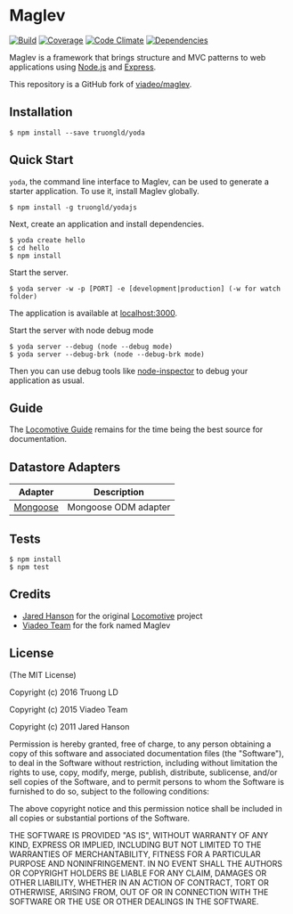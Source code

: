 # Maglev

[![Build](https://circleci.com/gh/truongld/yodajs.svg?style=shield)](https://circleci.com/gh/truongld/yodajs)
[![Coverage](https://codeclimate.com/github/truongld/yodajs/badges/coverage.svg)](https://codeclimate.com/github/truongld/yodajs)
[![Code Climate](https://codeclimate.com/github/truongld/yodajs/badges/gpa.svg)](https://codeclimate.com/github/truongld/yodajs)
[![Dependencies](https://david-dm.org/truongld/yodajs.svg)](https://david-dm.org/truongld/yodajs)

Maglev is a framework that brings structure and MVC patterns to web
applications using [Node.js](http://nodejs.org) and [Express](http://expressjs.com/).

This repository is a GitHub fork of [viadeo/maglev](https://github.com/viadeo/maglev).

## Installation

    $ npm install --save truongld/yoda

## Quick Start

`yoda`, the command line interface to Maglev, can be used to generate a
starter application. To use it, install Maglev globally.

    $ npm install -g truongld/yodajs

Next, create an application and install dependencies.

    $ yoda create hello
    $ cd hello
    $ npm install

Start the server.

    $ yoda server -w -p [PORT] -e [development|production] (-w for watch folder)

The application is available at [localhost:3000](http://localhost:3000).

Start the server with node debug mode

	$ yoda server --debug (node --debug mode)
	$ yoda server --debug-brk (node --debug-brk mode)

Then you can use debug tools like [node-inspector](https://github.com/dannycoates/node-inspector) to debug your application as usual.

## Guide

The [Locomotive Guide](http://locomotivejs.org/guide/) remains for the time being
the best source for documentation.

## Datastore Adapters

| Adapter                                                       | Description          |
| ------------------------------------------------------------- |:--------------------:|
| [Mongoose](https://github.com/jaredhanson/locomotive-mongoose)| Mongoose ODM adapter |

## Tests

    $ npm install
    $ npm test

## Credits

  - [Jared Hanson](http://github.com/jaredhanson) for the original [Locomotive](http://locomotivejs.org/) project
  - [Viadeo Team](http://github.com/viadeo) for the fork named Maglev

## License

(The MIT License)

Copyright (c) 2016 Truong LD

Copyright (c) 2015 Viadeo Team

Copyright (c) 2011 Jared Hanson

Permission is hereby granted, free of charge, to any person obtaining a copy of
this software and associated documentation files (the "Software"), to deal in
the Software without restriction, including without limitation the rights to
use, copy, modify, merge, publish, distribute, sublicense, and/or sell copies of
the Software, and to permit persons to whom the Software is furnished to do so,
subject to the following conditions:

The above copyright notice and this permission notice shall be included in all
copies or substantial portions of the Software.

THE SOFTWARE IS PROVIDED "AS IS", WITHOUT WARRANTY OF ANY KIND, EXPRESS OR
IMPLIED, INCLUDING BUT NOT LIMITED TO THE WARRANTIES OF MERCHANTABILITY, FITNESS
FOR A PARTICULAR PURPOSE AND NONINFRINGEMENT. IN NO EVENT SHALL THE AUTHORS OR
COPYRIGHT HOLDERS BE LIABLE FOR ANY CLAIM, DAMAGES OR OTHER LIABILITY, WHETHER
IN AN ACTION OF CONTRACT, TORT OR OTHERWISE, ARISING FROM, OUT OF OR IN
CONNECTION WITH THE SOFTWARE OR THE USE OR OTHER DEALINGS IN THE SOFTWARE.
